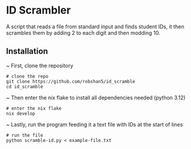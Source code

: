# ID Scrambler
A script that reads a file from standard input and finds student IDs, it then scrambles them by adding 2 to each digit and then modding 10. 

## Installation
~ First, clone the repository
```
# clone the repo
git clone https://github.com/robshan5/id_scramble
cd id_scramble
```
~ Then enter the nix flake to install all dependencies needed (python 3.12)
```
# enter the nix flake
nix develop
```
~ Lastly, run the program feeding it a text file with IDs at the start of lines
```
# run the file
python scramble-id.py < example-file.txt
```
